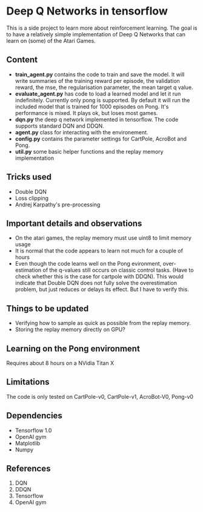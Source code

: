 # Deep Q Networks in tensorflow

This is a side project to learn more about reinforcement learning. The goal is to have a relatively simple implementation of Deep Q Networks that can learn on (some) of the Atari Games. 
## Content
* **train_agent.py** contains the code to train and save the model. It will write summaries of the training reward per episode, the validation reward, the mse, the regularisation parameter, the mean target q value.
* **evaluate_agent.py** has code to load a learned model and let it run indefinitely. Currently only pong is supported. By default it will run the included model that is trained for 1000 episodes on Pong. It's performance is mixed. It plays ok, but loses most games. 
* **dqn.py** the deep q network implemented in tensorflow. The code supports standard DQN and DDQN. 
* **agent.py** class for interacting with the environement. 
* **config.py** contains the parameter settings for CartPole, AcroBot and Pong.
* **util.py** some basic helper functions and the replay memory implementation
## Tricks used
* Double DQN
* Loss clipping
* Andrej Karpathy's pre-processing

## Important details and observations
* On the atari games, the replay memory must use uint8 to limit memory usage
* It is normal that the code appears to learn not much for a couple of hours
* Even though the code learns well on the Pong evironment, over-estimation of the q-values still occurs on classic control tasks. (Have to check whether this is the case for cartpole with DDQN). This would indicate that Double DQN does not fully solve the overestimation problem, but just reduces or delays its effect. But I have to verify this.

## Things to be updated
* Verifying how to sample as quick as possible from the replay memory.
* Storing the replay memory directly on GPU?

## Learning on the Pong environment
Requires about 8 hours on a NVidia Titan X


## Limitations
The code is only tested on CartPole-v0, CartPole-v1, AcroBot-V0, Pong-v0


## Dependencies
* Tensorflow 1.0
* OpenAI gym
* Matplotlib
* Numpy

## References
1. DQN
2. DDQN
3. Tensorflow
4. OpenAI gym
